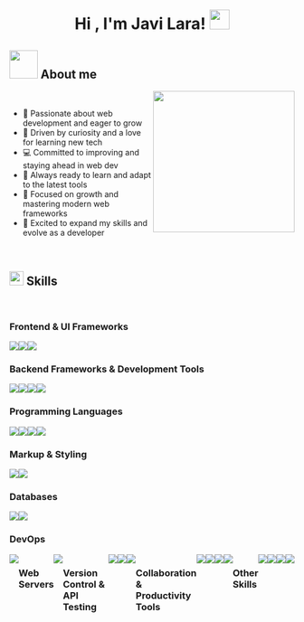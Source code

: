 <h1 align="center">Hi , I'm Javi Lara! <img src="https://media.giphy.com/media/hvRJCLFzcasrR4ia7z/giphy.gif" width="35"></h1>

## <picture><img src = "https://i.giphy.com/media/v1.Y2lkPTc5MGI3NjExdzg0a21zbzRtejRzZHM4Yjl3eWUybm94NHd6dmNidno3YjIzYWhiZyZlcD12MV9pbnRlcm5hbF9naWZfYnlfaWQmY3Q9cw/IZqFT8uUd5qPWxjasy/giphy.gif" width = 50px></picture> **About me**

<picture> <img align="right" src="https://i.giphy.com/media/v1.Y2lkPTc5MGI3NjExNGV3bnEwMHB5ZzNhc3oxNWhtdWVnNWRlNzRrb214M2l4dzE1YTIzMCZlcD12MV9pbnRlcm5hbF9naWZfYnlfaWQmY3Q9cw/3iyKHMIKg5VWG6qHUm/giphy.gif" width = 250px></picture>

<br>

- 🌟 Passionate about web development and eager to grow
- 🚀 Driven by curiosity and a love for learning new tech
- 💻 Committed to improving and staying ahead in web dev
- 🌱 Always ready to learn and adapt to the latest tools
- 💪 Focused on growth and mastering modern web frameworks
- 🧠 Excited to expand my skills and evolve as a developer

<br>

## <img src="https://media2.giphy.com/media/QssGEmpkyEOhBCb7e1/giphy.gif?cid=ecf05e47a0n3gi1bfqntqmob8g9aid1oyj2wr3ds3mg700bl&rid=giphy.gif" width ="25"><b> Skills</b>
<br>

### Frontend & UI Frameworks
<div style='display: flex;'>
  <img src='https://img.shields.io/badge/react-%2320232a.svg?style=for-the-badge&logo=react&logoColor=%2361DAFB'>
  <img src='https://img.shields.io/badge/tailwindcss-%2338B2AC.svg?style=for-the-badge&logo=tailwind-css&logoColor=white'>
  <img src='https://img.shields.io/badge/vite-%23646CFF.svg?style=for-the-badge&logo=vite&logoColor=white'>
</div>

### Backend Frameworks & Development Tools
<div style='display: flex;'>
  <img src='https://img.shields.io/badge/laravel-%23FF2D20.svg?style=for-the-badge&logo=laravel&logoColor=white'>
  <img src='https://img.shields.io/badge/node.js-6DA55F?style=for-the-badge&logo=node.js&logoColor=white'>
  <img src='https://img.shields.io/badge/express.js-%23404d59.svg?style=for-the-badge&logo=express&logoColor=%2361DAFB'>
  <img src='https://img.shields.io/badge/pnpm-%234a4a4a.svg?style=for-the-badge&logo=pnpm&logoColor=f69220'>
</div>

### Programming Languages
<div style='display: flex;'>
  <img src='https://img.shields.io/badge/javascript-%23323330.svg?style=for-the-badge&logo=javascript&logoColor=%23F7DF1E'>
  <img src='https://img.shields.io/badge/php-%23777BB4.svg?style=for-the-badge&logo=php&logoColor=white'>
  <img src='https://img.shields.io/badge/java-%23ED8B00.svg?style=for-the-badge&logo=openjdk&logoColor=white'>
  <img src='https://img.shields.io/badge/bash_script-%23121011.svg?style=for-the-badge&logo=gnu-bash&logoColor=white'>
</div>

### Markup & Styling
<div style='display: flex;'>
  <img src='https://img.shields.io/badge/html5-%23E34F26.svg?style=for-the-badge&logo=html5&logoColor=white'>
  <img src='https://img.shields.io/badge/css3-%231572B6.svg?style=for-the-badge&logo=css3&logoColor=white'>
</div>

### Databases
<div style='display: flex;'>
  <img src='https://img.shields.io/badge/mysql-4479A1.svg?style=for-the-badge&logo=mysql&logoColor=white'>
  <img src='https://img.shields.io/badge/MongoDB-%234ea94b.svg?style=for-the-badge&logo=mongodb&logoColor=white'>
</div>

### DevOps
<div style='display: flex;'>
  <img src='https://img.shields.io/badge/docker-%232496ED.svg?style=for-the-badge&logo=docker&logoColor=white'>

### Web Servers
<div style='display: flex;'>
  <img src='https://img.shields.io/badge/apache-%23D42029.svg?style=for-the-badge&logo=apache&logoColor=white'>
</div>

### Version Control & API Testing
<div style='display: flex;'>
  <img src='https://img.shields.io/badge/github-%23121011.svg?style=for-the-badge&logo=github&logoColor=white'>
  <img src='https://img.shields.io/badge/Git-%23F05033.svg?style=for-the-badge&logo=git&logoColor=white'>
  <img src='https://img.shields.io/badge/Postman-FF6C37?style=for-the-badge&logo=postman&logoColor=white'>
</div>

### Collaboration & Productivity Tools
<div style='display: flex;'>
  <img src='https://img.shields.io/badge/Notion-%23000000.svg?style=for-the-badge&logo=notion&logoColor=white'>
  <img src='https://img.shields.io/badge/Trello-%23026AA7.svg?style=for-the-badge&logo=trello&logoColor=white'>
  <img src='https://img.shields.io/badge/Slack-%234A154B.svg?style=for-the-badge&logo=slack&logoColor=white'>
  <img src='https://img.shields.io/badge/Microsoft_Excel-217346?style=for-the-badge&logo=microsoft-excel&logoColor=white'>
</div>

### Other Skills
<div style='display: flex;'>
  <img src='https://img.shields.io/badge/Adobe%20Premiere%20Pro-9999FF.svg?style=for-the-badge&logo=Adobe%20Premiere%20Pro&logoColor=white'>
  <img src='https://img.shields.io/badge/Adobe%20After%20Effects-9999FF.svg?style=for-the-badge&logo=Adobe%20After%20Effects&logoColor=white'>
  <img src='https://img.shields.io/badge/adobe%20photoshop-%2331A8FF.svg?style=for-the-badge&logo=adobe%20photoshop&logoColor=white'>
  <img src='https://img.shields.io/badge/Adobe%20Lightroom-31A8FF.svg?style=for-the-badge&logo=Adobe%20Lightroom&logoColor=white'>
</div>
